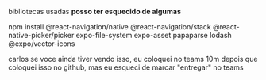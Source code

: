 bibliotecas usadas
**posso ter esquecido de algumas**


npm install @react-navigation/native @react-navigation/stack @react-native-picker/picker expo-file-system expo-asset papaparse lodash @expo/vector-icons


carlos se voce ainda tiver vendo isso, eu coloquei no teams 10m depois que coloquei isso no github, mas eu esqueci de marcar "entregar" no teams
